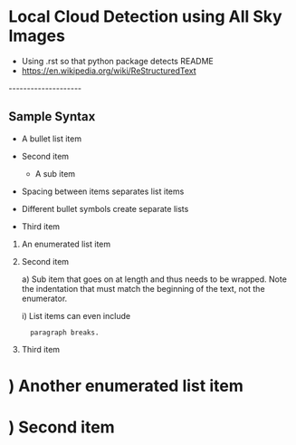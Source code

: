 Local Cloud Detection using All Sky Images
==========================================

- Using .rst so that python package detects README
- <https://en.wikipedia.org/wiki/ReStructuredText>

<Under Construction>
--------------------

Sample Syntax
-------------

- A bullet list item
- Second item

  - A sub item

- Spacing between items separates list items

* Different bullet symbols create separate lists

- Third item

1) An enumerated list item

2) Second item

   a) Sub item that goes on at length and thus needs
      to be wrapped. Note the indentation that must
      match the beginning of the text, not the
      enumerator.

      i) List items can even include

         paragraph breaks.

3) Third item

# ) Another enumerated list item

# ) Second item
